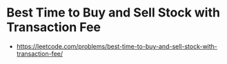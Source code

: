 # Best Time to Buy and Sell Stock with Transaction Fee

- https://leetcode.com/problems/best-time-to-buy-and-sell-stock-with-transaction-fee/



```java

```
